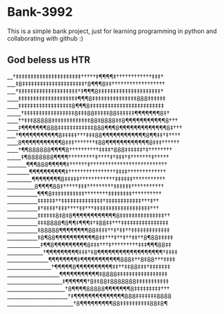 # Bank-3992
This is a simple bank project, just for learning programming in python and collaborating with github :)


## God beless us  HTR

__†‡‡‡‡‡‡‡‡‡‡‡‡‡‡‡‡‡‡‡‡‡‡†††††‡¶¶¶¶‡††††††††††††‡‡‡†
___‡8‡‡‡‡‡‡‡‡‡‡‡‡‡‡‡‡‡‡‡‡‡†8¶¶¶8‡‡††††††††††††††††††
___†‡‡‡‡‡‡‡‡‡‡‡‡‡‡‡‡‡‡‡‡†‡¶¶¶8‡‡‡‡‡‡‡‡‡‡‡‡‡‡‡‡‡‡‡‡‡†
____‡‡‡‡‡‡‡‡‡‡‡‡‡‡‡‡‡‡‡‡¶¶¶8‡‡‡‡‡‡‡‡‡‡‡‡‡‡‡888‡‡‡‡‡‡
____‡‡‡‡‡‡‡‡‡‡‡‡‡‡‡‡‡‡8¶¶¶8‡‡‡‡‡‡‡‡‡‡‡‡‡‡‡‡‡‡‡‡‡‡‡‡‡
_____†‡‡‡‡‡‡‡‡‡‡‡‡‡‡‡‡‡8‡‡‡88‡‡‡‡‡88‡‡‡‡‡‡¶¶¶¶¶¶¶8‡†
____††‡‡‡88888‡‡‡‡‡‡‡‡‡‡‡‡‡88‡8888‡‡8¶¶¶¶¶¶¶¶¶¶¶8†††
____‡¶¶¶¶¶¶¶888‡‡‡‡‡‡‡‡‡‡‡‡888¶¶¶8¶¶¶¶¶¶¶¶¶¶¶¶¶8‡†††
___†¶¶¶¶¶¶¶¶¶¶¶8‡‡‡‡‡†††‡‡‡88¶¶¶¶¶¶¶¶¶¶¶¶8¶¶‡‡†‡††††
____8¶¶¶¶¶¶¶¶¶¶¶8‡‡‡†††††††‡88¶¶¶¶¶¶¶¶¶¶¶¶8‡‡‡††††††
____†¶¶888888¶¶¶¶8††††††††††‡‡‡‡†888‡‡‡‡‡‡†‡††††††††
_____‡¶8888888¶¶¶¶†††††††††‡††††‡†‡‡‡†‡†††††††‡†††††
_______¶¶¶888¶¶¶¶¶‡††††††‡††††††††††††††††††††††††††
________¶¶¶¶¶¶¶¶¶¶‡††††††††††††††††‡‡‡‡†††††††††††††
_________¶¶¶¶¶¶¶¶8‡‡‡‡‡††††††††††††‡‡‡‡‡‡†††††††††††
__________8¶¶¶¶88‡†††††‡‡‡†††††††††‡‡‡‡‡‡†††††††††††
___________¶¶¶8‡‡‡‡‡‡‡‡‡‡‡††††††††‡‡‡‡‡‡‡‡††††††††††
___________‡‡‡‡‡‡††‡‡‡‡‡‡‡‡‡‡‡‡‡‡†‡‡‡‡‡‡‡‡‡‡‡‡†††‡††
___________‡†‡‡‡‡†‡‡‡††††‡‡†††‡‡‡‡‡‡‡‡‡‡‡‡‡‡‡‡‡‡‡†††
___________‡‡‡‡‡‡8‡8‡8¶¶¶¶¶¶¶¶¶¶¶¶8‡‡‡‡‡‡‡‡‡‡‡‡‡‡‡††
___________‡‡‡8888¶8¶¶‡¶¶¶‡†‡88‡‡†††‡‡‡‡‡‡‡‡‡‡‡‡‡‡‡‡
___________‡88888¶¶¶¶¶¶¶¶88‡‡‡‡††‡†‡‡††‡‡‡‡‡‡‡‡‡‡‡‡‡
___________‡8¶88¶¶¶¶¶¶¶¶¶¶¶8‡‡†††‡††‡††‡‡††8¶88‡‡‡‡‡
____________‡¶¶8¶¶¶¶¶¶¶¶¶8‡‡‡†††‡†††††††††‡‡‡¶¶¶88‡‡
_____________†¶¶¶¶¶¶¶¶¶‡‡‡†‡8¶¶¶¶¶¶¶¶¶¶¶¶¶¶¶¶¶¶†‡‡‡‡
_______________¶¶¶¶¶¶¶¶‡¶¶¶¶¶¶¶¶¶¶¶888‡††8‡88†††‡‡‡‡
________________†¶¶¶¶¶8¶¶¶¶¶¶¶¶¶¶‡‡††‡‡88‡‡‡†‡‡‡‡‡‡‡
___________________¶¶¶¶¶¶¶¶¶¶¶‡8888‡‡‡‡‡‡‡‡‡‡‡‡‡‡‡‡‡
____________________‡¶¶¶¶¶¶†8‡‡88‡8888888‡‡‡‡‡‡‡‡‡‡‡
_____________________†8¶¶¶¶88888¶¶¶¶¶¶¶8‡‡‡‡‡‡‡‡‡†††
______________________†‡¶¶¶¶¶¶¶¶¶¶¶¶¶¶888‡‡‡‡‡‡‡8888
________________________†8¶¶¶¶¶¶¶¶¶88‡‡‡‡‡‡‡‡‡‡88‡8¶
